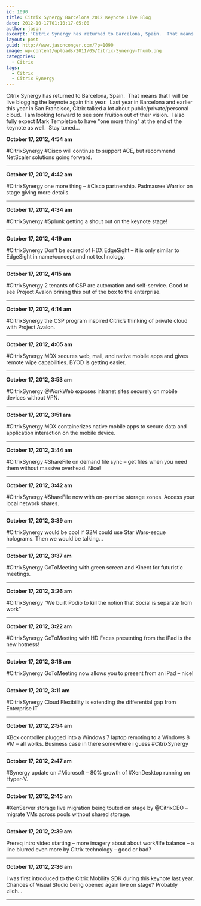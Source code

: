 ```yaml
---
id: 1090
title: Citrix Synergy Barcelona 2012 Keynote Live Blog
date: 2012-10-17T01:10:17-05:00
author: jason
excerpt: 'Citrix Synergy has returned to Barcelona, Spain.  That means that I will be live blogging the keynote again this year.'
layout: post
guid: http://www.jasonconger.com/?p=1090
image: wp-content/uploads/2011/05/Citrix-Synergy-Thumb.png
categories:
  - Citrix
tags:
  - Citrix
  - Citrix Synergy
---
```

Citrix Synergy has returned to Barcelona, Spain.  That means that I will be live blogging the keynote again this year.  Last year in Barcelona and earlier this year in San Francisco, Citrix talked a lot about public/private/personal cloud.  I am looking forward to see som fruition out of their vision.  I also fully expect Mark Templeton to have "one more thing" at the end of the keynote as well.  Stay tuned...<!--more-->
<div id="liveblog-1090">
<div id="liveblog-entry-1122">

<strong>October 17, 2012, 4:54 am</strong>

#CitrixSynergy #Cisco will continue to support ACE, but recommend NetScaler solutions going forward.
<div style="width: 100%; height: 1px; background-color: #6f6f6f; margin-bottom: 3px;"></div>
</div>
<div id="liveblog-entry-1121">

<strong>October 17, 2012, 4:42 am</strong>

#CitrixSynergy one more thing – #Cisco partnership. Padmasree Warrior on stage giving more details.
<div style="width: 100%; height: 1px; background-color: #6f6f6f; margin-bottom: 3px;"></div>
</div>
<div id="liveblog-entry-1120">

<strong>October 17, 2012, 4:34 am</strong>

#CitrixSynergy #Splunk getting a shout out on the keynote stage!
<div style="width: 100%; height: 1px; background-color: #6f6f6f; margin-bottom: 3px;"></div>
</div>
<div id="liveblog-entry-1119">

<strong>October 17, 2012, 4:19 am</strong>

#CitrixSynergy Don’t be scared of HDX EdgeSight – it is only similar to EdgeSight in name/concept and not technology.
<div style="width: 100%; height: 1px; background-color: #6f6f6f; margin-bottom: 3px;"></div>
</div>
<div id="liveblog-entry-1118">

<strong>October 17, 2012, 4:15 am</strong>

#CitrixSynergy 2 tenants of CSP are automation and self-service. Good to see Project Avalon brining this out of the box to the enterprise.
<div style="width: 100%; height: 1px; background-color: #6f6f6f; margin-bottom: 3px;"></div>
</div>
<div id="liveblog-entry-1117">

<strong>October 17, 2012, 4:14 am</strong>

#CitrixSynergy the CSP program inspired Citrix’s thinking of private cloud with Project Avalon.
<div style="width: 100%; height: 1px; background-color: #6f6f6f; margin-bottom: 3px;"></div>
</div>
<div id="liveblog-entry-1116">

<strong>October 17, 2012, 4:05 am</strong>

#CitrixSynergy MDX secures web, mail, and native mobile apps and gives remote wipe capabilities. BYOD is getting easier.
<div style="width: 100%; height: 1px; background-color: #6f6f6f; margin-bottom: 3px;"></div>
</div>
<div id="liveblog-entry-1115">

<strong>October 17, 2012, 3:53 am</strong>

#CitrixSynergy @WorkWeb exposes intranet sites securely on mobile devices without VPN.
<div style="width: 100%; height: 1px; background-color: #6f6f6f; margin-bottom: 3px;"></div>
</div>
<div id="liveblog-entry-1114">

<strong>October 17, 2012, 3:51 am</strong>

#CitrixSynergy MDX containerizes native mobile apps to secure data and application interaction on the mobile device.
<div style="width: 100%; height: 1px; background-color: #6f6f6f; margin-bottom: 3px;"></div>
</div>
<div id="liveblog-entry-1113">

<strong>October 17, 2012, 3:44 am</strong>

#CitrixSynergy #ShareFile on demand file sync – get files when you need them without massive overhead. Nice!
<div style="width: 100%; height: 1px; background-color: #6f6f6f; margin-bottom: 3px;"></div>
</div>
<div id="liveblog-entry-1112">

<strong>October 17, 2012, 3:42 am</strong>

#CitrixSynergy #ShareFile now with on-premise storage zones. Access your local network shares.
<div style="width: 100%; height: 1px; background-color: #6f6f6f; margin-bottom: 3px;"></div>
</div>
<div id="liveblog-entry-1111">

<strong>October 17, 2012, 3:39 am</strong>

#CitrixSynergy would be cool if G2M could use Star Wars-esque holograms. Then we would be talking…
<div style="width: 100%; height: 1px; background-color: #6f6f6f; margin-bottom: 3px;"></div>
</div>
<div id="liveblog-entry-1110">

<strong>October 17, 2012, 3:37 am</strong>

#CitrixSynergy GoToMeeting with green screen and Kinect for futuristic meetings.
<div style="width: 100%; height: 1px; background-color: #6f6f6f; margin-bottom: 3px;"></div>
</div>
<div id="liveblog-entry-1109">

<strong>October 17, 2012, 3:26 am</strong>

#CitrixSynergy “We built Podio to kill the notion that Social is separate from work”
<div style="width: 100%; height: 1px; background-color: #6f6f6f; margin-bottom: 3px;"></div>
</div>
<div id="liveblog-entry-1108">

<strong>October 17, 2012, 3:22 am</strong>

#CitrixSynergy GoToMeeting with HD Faces presenting from the iPad is the new hotness!
<div style="width: 100%; height: 1px; background-color: #6f6f6f; margin-bottom: 3px;"></div>
</div>
<div id="liveblog-entry-1107">

<strong>October 17, 2012, 3:18 am</strong>

#CitrixSynergy GoToMeeting now allows you to present from an iPad – nice!
<div style="width: 100%; height: 1px; background-color: #6f6f6f; margin-bottom: 3px;"></div>
</div>
<div id="liveblog-entry-1106">

<strong>October 17, 2012, 3:11 am</strong>

#CitrixSynergy Cloud Flexibility is extending the differential gap from Enterprise IT
<div style="width: 100%; height: 1px; background-color: #6f6f6f; margin-bottom: 3px;"></div>
</div>
<div id="liveblog-entry-1105">

<strong>October 17, 2012, 2:54 am</strong>

XBox controller plugged into a Windows 7 laptop remoting to a Windows 8 VM – all works. Business case in there somewhere i guess #CitrixSynergy
<div style="width: 100%; height: 1px; background-color: #6f6f6f; margin-bottom: 3px;"></div>
</div>
<div id="liveblog-entry-1104">

<strong>October 17, 2012, 2:47 am</strong>

#Synergy update on #Microsoft – 80% growth of #XenDesktop running on Hyper-V.
<div style="width: 100%; height: 1px; background-color: #6f6f6f; margin-bottom: 3px;"></div>
</div>
<div id="liveblog-entry-1103">

<strong>October 17, 2012, 2:45 am</strong>

#XenServer storage live migration being touted on stage by @CitrixCEO – migrate VMs across pools without shared storage.
<div style="width: 100%; height: 1px; background-color: #6f6f6f; margin-bottom: 3px;"></div>
</div>
<div id="liveblog-entry-1102">

<strong>October 17, 2012, 2:39 am</strong>

Prereq intro video starting – more imagery about about work/life balance – a line blurred even more by Citrix technology – good or bad?
<div style="width: 100%; height: 1px; background-color: #6f6f6f; margin-bottom: 3px;"></div>
</div>
<div id="liveblog-entry-1101">

<strong>October 17, 2012, 2:36 am</strong>

I was first introduced to the Citrix Mobility SDK during this keynote last year. Chances of Visual Studio being opened again live on stage? Probably zilch…
<div style="width: 100%; height: 1px; background-color: #6f6f6f; margin-bottom: 3px;"></div>
</div>
</div>
